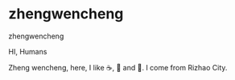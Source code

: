 # zhengwencheng
zhengwencheng 

HI, Humans

Zheng wencheng, here, I like :coffee:, :tea: and :pizza:.
 I come from Rizhao City.
